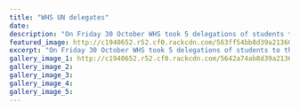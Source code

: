 ```yaml
---
title: "WHS UN delegates"
date: 
description: "On Friday 30 October WHS took 5 delegations of students to the Annual Wanganui Junior Model United Nations event at Girlâ€™s College."
featured_image: http://c1940652.r52.cf0.rackcdn.com/563ff54bb8d39a2136000d15/MUNS-student-with-Gemma-de-Smidt-30.10.15.jpg
excerpt: "On Friday 30 October WHS took 5 delegations of students to the Annual Wanganui Junior Model United Nations event at Girlâ€™s College."
gallery_image_1: http://c1940652.r52.cf0.rackcdn.com/5642a74ab8d39a21360013cc/Best-Dressed-30.jpg
gallery_image_2: 
gallery_image_3: 
gallery_image_4: 
gallery_image_5: 
---
```

